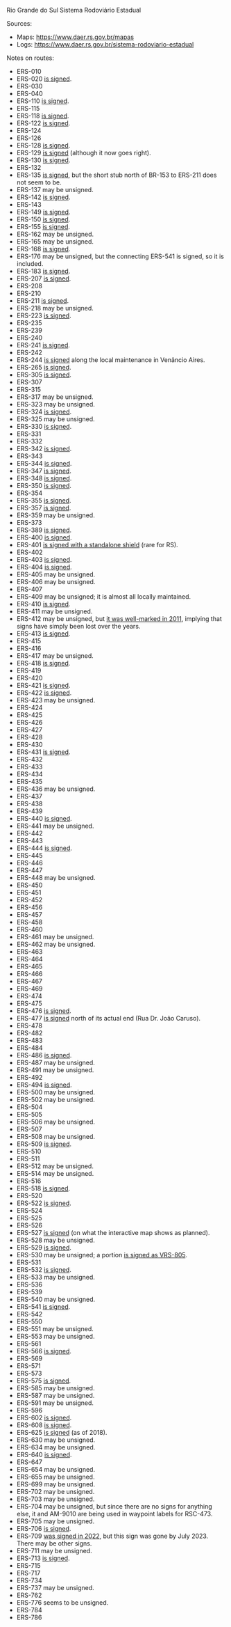 Rio Grande do Sul Sistema Rodoviário Estadual

Sources:
* Maps: https://www.daer.rs.gov.br/mapas
* Logs: https://www.daer.rs.gov.br/sistema-rodoviario-estadual

Notes on routes:
* ERS-010 
* ERS-020 [is signed](https://www.google.com/maps/@-29.2672747,-50.3202764,3a,15.2y,242.65h,83.92t/data=!3m6!1e1!3m4!1syGz58fdL2gEyGP_wcCKiMw!2e0!7i13312!8i6656?entry=ttu).
* ERS-030 
* ERS-040 
* ERS-110 [is signed](https://www.google.com/maps/@-29.2095573,-50.4703651,3a,16.9y,36.52h,86.16t/data=!3m6!1e1!3m4!1s-pJV-ILwhwVlwLNoa2pabw!2e0!7i16384!8i8192?entry=ttu).
* ERS-115 
* ERS-118 [is signed](https://www.google.com/maps/@-29.8280805,-51.1702703,3a,23.6y,128.95h,101.04t/data=!3m6!1e1!3m4!1s7QptUL6AGMYc8uyfrsNj3Q!2e0!7i16384!8i8192?entry=ttu).
* ERS-122 [is signed](https://www.google.com/maps/@-29.6621544,-51.2656627,3a,22.4y,301.28h,87.4t/data=!3m6!1e1!3m4!1s19uND0UpeyqOP34BICHrMg!2e0!7i16384!8i8192?entry=ttu).
* ERS-124 
* ERS-126 
* ERS-128 [is signed](https://www.google.com/maps/@-29.4616312,-51.8138479,3a,16.7y,25.9h,81.52t/data=!3m6!1e1!3m4!1siwiZD2G_1k4geh1VO5CG9A!2e0!7i16384!8i8192?entry=ttu).
* ERS-129 [is signed](https://www.google.com/maps/@-29.5303873,-51.971384,3a,15.2y,357.11h,83.18t/data=!3m6!1e1!3m4!1su6QCOdsH6kas-S97wwkhJw!2e0!7i16384!8i8192?entry=ttu) (although it now goes right).
* ERS-130 [is signed](https://www.google.com/maps/@-29.4758488,-51.9962021,3a,33.2y,204.17h,84.13t/data=!3m6!1e1!3m4!1shwdSk9MqwDCxM-SdJMN3Og!2e0!7i16384!8i8192?entry=ttu).
* ERS-132 
* ERS-135 [is signed](https://www.google.com/maps/@-27.9897811,-52.2289311,3a,15y,7.8h,87.25t/data=!3m6!1e1!3m4!1sbp14gxf-Ff9X2oQHMC2RLw!2e0!7i16384!8i8192?entry=ttu), but the short stub north of BR-153 to ERS-211 does not seem to be.
* ERS-137 may be unsigned.
* ERS-142 [is signed](https://www.google.com/maps/@-28.61418,-52.7302091,3a,16.6y,51.86h,82.17t/data=!3m6!1e1!3m4!1sazGS--RQLkB3pVQneIjKrQ!2e0!7i13312!8i6656?entry=ttu).
* ERS-143 
* ERS-149 [is signed](https://www.google.com/maps/@-29.72399,-53.3508993,3a,37.3y,240.51h,80.49t/data=!3m6!1e1!3m4!1sVMstK-ump4Z3FpbKc3_G3g!2e0!7i16384!8i8192?entry=ttu).
* ERS-150 [is signed](https://www.google.com/maps/@-27.1099953,-53.3902256,3a,15y,63.01h,94.94t/data=!3m6!1e1!3m4!1s1btUo3L2pdzVaaPTPlc5rw!2e0!7i16384!8i8192?entry=ttu).
* ERS-155 [is signed](https://www.google.com/maps/@-28.2923954,-53.9035492,3a,15y,200.48h,88.86t/data=!3m6!1e1!3m4!1sq819dFPyMCR4UB2FU8XfJg!2e0!7i16384!8i8192?entry=ttu).
* ERS-162 may be unsigned.
* ERS-165 may be unsigned.
* ERS-168 [is signed](https://www.google.com/maps/@-28.1185986,-54.9381831,3a,24.6y,34.16h,83.73t/data=!3m6!1e1!3m4!1sL_IwUTbtiYoHgfphCeW3_Q!2e0!7i16384!8i8192?entry=ttu).
* ERS-176 may be unsigned, but the connecting ERS-541 is signed, so it is included.
* ERS-183 [is signed](https://www.google.com/maps/@-30.7135436,-55.8053984,3a,20y,328.97h,88.78t/data=!3m6!1e1!3m4!1se3RFID5nJwudL1VVy2it7Q!2e0!7i16384!8i8192?entry=ttu).
* ERS-207 [is signed](https://www.google.com/maps/@-27.5644748,-53.9500835,3a,15y,67.8h,85.83t/data=!3m7!1e1!3m5!1sqjoCHViF8V4p4oOcQ8on_A!2e0!5s20211101T000000!7i16384!8i8192?entry=ttu).
* ERS-208 
* ERS-210 
* ERS-211 [is signed](https://www.google.com/maps/@-27.701624,-52.4286279,3a,15y,263.26h,87.35t/data=!3m6!1e1!3m4!1sbVyNlz4s7hX_TA8PEDeQ4w!2e0!7i16384!8i8192?entry=ttu).
* ERS-218 may be unsigned.
* ERS-223 [is signed](https://www.google.com/maps/@-28.6043654,-53.3356307,3a,20.6y,143.64h,87.87t/data=!3m6!1e1!3m4!1sqCWZ0qjVUerjzb7ZjbSmcA!2e0!7i16384!8i8192?entry=ttu).
* ERS-235 
* ERS-239 
* ERS-240 
* ERS-241 [is signed](https://www.google.com/maps/@-29.6849779,-54.6672826,3a,15.9y,298.62h,83.99t/data=!3m6!1e1!3m4!1ss1Yv6YBDfadrSc2MCg11qw!2e0!7i16384!8i8192?entry=ttu).
* ERS-242 
* ERS-244 [is signed](https://www.google.com/maps/@-29.6478601,-52.1991579,3a,15.8y,268.94h,82.21t/data=!3m6!1e1!3m4!1ssyof2q4-15tBXT0mCZrVug!2e0!7i16384!8i8192?entry=ttu) along the local maintenance in Venâncio Aires.
* ERS-265 [is signed](https://www.google.com/maps/@-31.3909475,-52.6956538,3a,20.2y,301.03h,87.41t/data=!3m6!1e1!3m4!1shfJUTT_wjbOi_1-1eIVa3w!2e0!7i16384!8i8192?entry=ttu).
* ERS-305 [is signed](https://www.google.com/maps/@-27.7408835,-54.4882207,3a,15.4y,29.94h,87.79t/data=!3m6!1e1!3m4!1sOQLp9XUBDcdSBelLT6SksQ!2e0!7i16384!8i8192?entry=ttu).
* ERS-307 
* ERS-315 
* ERS-317 may be unsigned.
* ERS-323 may be unsigned.
* ERS-324 [is signed](https://www.google.com/maps/@-27.3419551,-53.1291561,3a,15y,162.79h,89.43t/data=!3m6!1e1!3m4!1s1sN9slKKiW4JVtT62LFQlw!2e0!7i16384!8i8192?entry=ttu).
* ERS-325 may be unsigned.
* ERS-330 [is signed](https://www.google.com/maps/@-27.3636604,-53.7701498,3a,15y,8.92h,85.42t/data=!3m6!1e1!3m4!1spALOZhz4JyRX51JKj0A8dg!2e0!7i16384!8i8192?entry=ttu).
* ERS-331 
* ERS-332 
* ERS-342 [is signed](https://www.google.com/maps/@-28.3453042,-53.9558128,3a,15y,351.02h,86.8t/data=!3m6!1e1!3m4!1sgA3RgnUSRiLaOxMBgJyXCQ!2e0!7i13312!8i6656?entry=ttu).
* ERS-343 
* ERS-344 [is signed](https://www.google.com/maps/@-28.1910694,-54.3227485,3a,23.8y,38.9h,86.92t/data=!3m6!1e1!3m4!1sV5x1x-nb92MVYxU55JQdaA!2e0!7i16384!8i8192?entry=ttu).
* ERS-347 [is signed](https://www.google.com/maps/@-29.406813,-53.0128991,3a,16.5y,75.73h,84.22t/data=!3m6!1e1!3m4!1suQzWStW7vt5Y-z4kieIzDQ!2e0!7i16384!8i8192?entry=ttu).
* ERS-348 [is signed](https://www.google.com/maps/@-29.5627017,-53.626823,3a,18y,264.65h,83.69t/data=!3m6!1e1!3m4!1sy2ha57C-GLukxzU7b9vS3w!2e0!7i16384!8i8192?entry=ttu).
* ERS-350 [is signed](https://www.google.com/maps/@-30.9097738,-51.5039702,3a,26.2y,338.06h,83.58t/data=!3m6!1e1!3m4!1sfjVFkBUkfTZRyQiAnhgK9Q!2e0!7i16384!8i8192?entry=ttu).
* ERS-354 
* ERS-355 [is signed](https://www.google.com/maps/@-28.8980944,-51.5531586,3a,16y,236.6h,88.61t/data=!3m6!1e1!3m4!1sBHnXO3Flsvx8mkPFnCtsdw!2e0!7i16384!8i8192?entry=ttu).
* ERS-357 [is signed](https://www.google.com/maps/@-30.8287595,-53.905838,3a,18.4y,105.85h,84.61t/data=!3m6!1e1!3m4!1scZzR8Y56N-zKOUGiPHAsLg!2e0!7i13312!8i6656?entry=ttu).
* ERS-359 may be unsigned.
* ERS-373 
* ERS-389 [is signed](https://www.google.com/maps/@-29.3240534,-49.7583782,3a,15.1y,194.23h,85.83t/data=!3m6!1e1!3m4!1sLxNHTBx22OTAt7tMSq3qPQ!2e0!7i16384!8i8192?entry=ttu).
* ERS-400 [is signed](https://www.google.com/maps/@-29.4077074,-53.0135589,3a,15y,155.24h,84.43t/data=!3m6!1e1!3m4!1sWCbjwdHpOyb_T1YWB-l-iw!2e0!7i16384!8i8192?entry=ttu).
* ERS-401 [is signed with a standalone shield](https://www.google.com/maps/@-30.055135,-51.5187448,3a,25.4y,28.08h,83.61t/data=!3m7!1e1!3m5!1sCQzAWSUUpHD1E_VMF8XIOg!2e0!5s20220701T000000!7i16384!8i8192?entry=ttu) (rare for RS).
* ERS-402 
* ERS-403 [is signed](https://www.google.com/maps/@-29.9019407,-52.7474161,3a,35y,324.23h,81.27t/data=!3m6!1e1!3m4!1sM_fDxC0_ZmGn5aeyPRi0zg!2e0!7i16384!8i8192?entry=ttu).
* ERS-404 [is signed](https://www.google.com/maps/@-27.9483172,-52.9159677,3a,17.7y,38.65h,86.33t/data=!3m6!1e1!3m4!1syiZX0Tc8I_7X6qCVyFvFKg!2e0!7i16384!8i8192?entry=ttu).
* ERS-405 may be unsigned.
* ERS-406 may be unsigned.
* ERS-407 
* ERS-409 may be unsigned; it is almost all locally maintained.
* ERS-410 [is signed](https://www.google.com/maps/@-29.9038505,-52.7418431,3a,15.6y,342.26h,87.14t/data=!3m6!1e1!3m4!1sKG3H_3INvQq6NQSYLlx4cw!2e0!7i16384!8i8192?entry=ttu).
* ERS-411 may be unsigned.
* ERS-412 may be unsigned, but [it was well-marked in 2011](https://www.google.com/maps/@-29.7115186,-52.5592014,3a,23y,10.86h,78.22t/data=!3m7!1e1!3m5!1sG5wVsFIiNLQL-u5lzm3Wzg!2e0!5s20110701T000000!7i13312!8i6656?entry=ttu), implying that signs have simply been lost over the years.
* ERS-413 [is signed](https://www.google.com/maps/@-29.4665986,-52.0753031,3a,15.8y,113.06h,86.79t/data=!3m6!1e1!3m4!1sGlRilHbyUtvaCpiV-uCiwA!2e0!7i16384!8i8192?entry=ttu).
* ERS-415 
* ERS-416 
* ERS-417 may be unsigned.
* ERS-418 [is signed](https://www.google.com/maps/@-29.6583399,-52.3996504,3a,15.4y,32.16h,85.08t/data=!3m6!1e1!3m4!1sNSviGsZqPh37_Sh5KxWrqQ!2e0!7i16384!8i8192?entry=ttu).
* ERS-419 
* ERS-420 
* ERS-421 [is signed](https://www.google.com/maps/@-29.351318,-52.3838365,3a,15y,70.49h,90.05t/data=!3m6!1e1!3m4!1syzl5zpAfa320oNsH62BIDA!2e0!7i16384!8i8192?entry=ttu).
* ERS-422 [is signed](https://www.google.com/maps/@-29.6027788,-52.2104583,3a,31.5y,141.15h,84.8t/data=!3m6!1e1!3m4!1szVAFM6kAN1qGmeNXLNumVQ!2e0!7i13312!8i6656?entry=ttu).
* ERS-423 may be unsigned.
* ERS-424 
* ERS-425 
* ERS-426 
* ERS-427 
* ERS-428 
* ERS-430 
* ERS-431 [is signed](https://www.google.com/maps/@-29.121313,-51.545918,3a,15.2y,292.17h,86.27t/data=!3m6!1e1!3m4!1smDv-Wg2-kpDkmic7IiBLvA!2e0!7i16384!8i8192?entry=ttu).
* ERS-432 
* ERS-433 
* ERS-434 
* ERS-435 
* ERS-436 may be unsigned.
* ERS-437 
* ERS-438 
* ERS-439 
* ERS-440 [is signed](https://www.google.com/maps/@-29.7765173,-51.6837483,3a,15.9y,53.42h,105.75t/data=!3m6!1e1!3m4!1sQRWXfMNyuin1d4W2ktF1_w!2e0!7i16384!8i8192?entry=ttu).
* ERS-441 may be unsigned.
* ERS-442 
* ERS-443 
* ERS-444 [is signed](https://www.google.com/maps/@-29.2001565,-51.4646095,3a,15.1y,23.22h,74.38t/data=!3m6!1e1!3m4!1siC29G-KOv4XJOuwZO6ZYJA!2e0!7i16384!8i8192?entry=ttu).
* ERS-445 
* ERS-446 
* ERS-447
* ERS-448 may be unsigned.
* ERS-450 
* ERS-451 
* ERS-452 
* ERS-456 
* ERS-457 
* ERS-458 
* ERS-460 
* ERS-461 may be unsigned.
* ERS-462 may be unsigned.
* ERS-463 
* ERS-464 
* ERS-465 
* ERS-466 
* ERS-467 
* ERS-469 
* ERS-474 
* ERS-475 
* ERS-476 [is signed](https://www.google.com/maps/@-29.1010744,-50.631273,3a,27.5y,308.04h,84.52t/data=!3m6!1e1!3m4!1s61qBqpUg41I92CpVIJ0s2A!2e0!7i16384!8i8192?entry=ttu).
* ERS-477 [is signed](https://www.google.com/maps/@-27.6422276,-52.2452653,3a,15y,208.84h,85.61t/data=!3m6!1e1!3m4!1sdCuuADIJLoOYDgVTE8xh4g!2e0!7i16384!8i8192?entry=ttu) north of its actual end (Rua Dr. João Caruso).
* ERS-478 
* ERS-482 
* ERS-483 
* ERS-484 
* ERS-486 [is signed](https://www.google.com/maps/@-29.5635832,-50.0486176,3a,75y,203.44h,113.44t/data=!3m6!1e1!3m4!1s-uh3FAm36nLgSXIRXNOPOg!2e0!7i16384!8i8192?entry=ttu).
* ERS-487 may be unsigned.
* ERS-491 may be unsigned.
* ERS-492 
* ERS-494 [is signed](https://www.google.com/maps/@-29.2116131,-49.9478393,3a,15y,210.07h,86.42t/data=!3m6!1e1!3m4!1saqB2h7irWYfdxkised3iqA!2e0!7i16384!8i8192?entry=ttu).
* ERS-500 may be unsigned.
* ERS-502 may be unsigned.
* ERS-504 
* ERS-505 
* ERS-506 may be unsigned.
* ERS-507 
* ERS-508 may be unsigned.
* ERS-509 [is signed](https://www.google.com/maps/@-29.6949503,-53.7652747,3a,31.8y,236.76h,88.12t/data=!3m6!1e1!3m4!1sUaeQOY83JD61-QqNO5QOng!2e0!7i16384!8i8192?entry=ttu).
* ERS-510 
* ERS-511 
* ERS-512 may be unsigned.
* ERS-514 may be unsigned.
* ERS-516 
* ERS-518 [is signed](https://www.google.com/maps/@-27.6726156,-53.7998646,3a,15y,44.69h,91.16t/data=!3m6!1e1!3m4!1skcn8XTxxnLWzAPDzpomQMg!2e0!7i16384!8i8192?entry=ttu).
* ERS-520 
* ERS-522 [is signed](https://www.google.com/maps/@-28.4210942,-53.9182934,3a,15.9y,258.26h,85.68t/data=!3m6!1e1!3m4!1sCcHkvcVAeTCXr42B-jwtPA!2e0!7i16384!8i8192?entry=ttu).
* ERS-524 
* ERS-525 
* ERS-526 
* ERS-527 [is signed](https://www.google.com/maps/@-29.08936,-53.8175918,3a,15y,113.59h,87.74t/data=!3m6!1e1!3m4!1stnNUCa_O194_sonjYuc0hg!2e0!7i16384!8i8192?entry=ttu) (on what the interactive map shows as planned).
* ERS-528 may be unsigned.
* ERS-529 [is signed](https://www.google.com/maps/@-29.1728823,-56.4007805,3a,27.9y,12.16h,79.53t/data=!3m6!1e1!3m4!1sxTi8BtPkjsp41uIOFow7dQ!2e0!7i16384!8i8192?entry=ttu).
* ERS-530 may be unsigned; a portion [is signed as VRS-805](https://www.google.com/maps/@-29.6105622,-54.1867551,3a,19.1y,7.32h,86.69t/data=!3m6!1e1!3m4!1sONmKWWGuJ1DlpU3YG3piQA!2e0!7i16384!8i8192?entry=ttu).
* ERS-531 
* ERS-532 [is signed](https://www.google.com/maps/@-29.6485613,-54.5233443,3a,21y,44.62h,83.68t/data=!3m6!1e1!3m4!1sIbSX8UcTxpNynZScJ90-Pg!2e0!7i16384!8i8192?entry=ttu).
* ERS-533 may be unsigned.
* ERS-536 
* ERS-539 
* ERS-540 may be unsigned.
* ERS-541 [is signed](https://www.google.com/maps/@-28.7501534,-55.5952507,3a,15.5y,329.14h,87.58t/data=!3m6!1e1!3m4!1sYRcKRp0-P9XMoMsBf4N3mA!2e0!7i16384!8i8192?entry=ttu).
* ERS-542 
* ERS-550 
* ERS-551 may be unsigned.
* ERS-553 may be unsigned.
* ERS-561 
* ERS-566 [is signed](https://www.google.com/maps/@-29.8026491,-55.8500933,3a,16.2y,351.57h,86.26t/data=!3m6!1e1!3m4!1sBbzdZDiDpHGCqkHCJf_Ajw!2e0!7i16384!8i8192?entry=ttu).
* ERS-569 
* ERS-571 
* ERS-573 
* ERS-575 [is signed](https://www.google.com/maps/@-27.8088851,-54.7817789,3a,15.9y,299.18h,86.72t/data=!3m6!1e1!3m4!1sNfbuH68OO-2WNCuOwaYv9w!2e0!7i16384!8i8192?entry=ttu).
* ERS-585 may be unsigned.
* ERS-587 may be unsigned.
* ERS-591 may be unsigned.
* ERS-596 
* ERS-602 [is signed](https://www.google.com/maps/@-32.1991304,-53.1170296,3a,30.9y,183.8h,78.54t/data=!3m6!1e1!3m4!1sHHiTmP_1Kn9LlqNq_J9TUQ!2e0!7i16384!8i8192?entry=ttu).
* ERS-608 [is signed](https://www.google.com/maps/@-31.6868269,-53.5630177,3a,18.5y,170.49h,83.25t/data=!3m6!1e1!3m4!1sdv7O1jqSluKBSVFwNQG41Q!2e0!7i16384!8i8192?entry=ttu).
* ERS-625 [is signed](https://www.google.com/maps/@-30.7523786,-53.531721,3a,15y,175.68h,86.8t/data=!3m6!1e1!3m4!1sAZfmh-0umGSJ1waa_zMotg!2e0!7i13312!8i6656?entry=ttu) (as of 2018).
* ERS-630 may be unsigned.
* ERS-634 may be unsigned.
* ERS-640 [is signed](https://www.google.com/maps/@-30.2387125,-54.8720056,3a,20.7y,9.43h,86.53t/data=!3m6!1e1!3m4!1sEx7zUfwmBNsZIxchUdCteA!2e0!7i16384!8i8192?entry=ttu).
* ERS-647 
* ERS-654 may be unsigned.
* ERS-655 may be unsigned.
* ERS-699 may be unsigned.
* ERS-702 may be unsigned.
* ERS-703 may be unsigned.
* ERS-704 may be unsigned, but since there are no signs for anything else, it and AM-9010 are being used in waypoint labels for RSC-473.
* ERS-705 may be unsigned.
* ERS-706 [is signed](https://www.google.com/maps/@-31.7304192,-52.8347613,3a,15y,224.08h,90.27t/data=!3m6!1e1!3m4!1sfmwAuPKy_cANwEGu2J3C1A!2e0!7i16384!8i8192?entry=ttu).
* ERS-709 [was signed in 2022](https://www.google.com/maps/@-30.2834823,-51.4101541,3a,16.9y,147.67h,94.5t/data=!3m7!1e1!3m5!1sRLXWqKC41G6RLjWh7dIe2Q!2e0!5s20220401T000000!7i16384!8i8192?entry=ttu), but this sign was gone by July 2023. There may be other signs.
* ERS-711 may be unsigned.
* ERS-713 [is signed](https://www.google.com/maps/@-30.4248937,-51.4706261,3a,17.1y,258.48h,87.38t/data=!3m6!1e1!3m4!1sNaXvo5A50rjcf7qIhomK5Q!2e0!7i16384!8i8192?entry=ttu).
* ERS-715 
* ERS-717 
* ERS-734 
* ERS-737 may be unsigned.
* ERS-762 
* ERS-776 seems to be unsigned.
* ERS-784 
* ERS-786 
